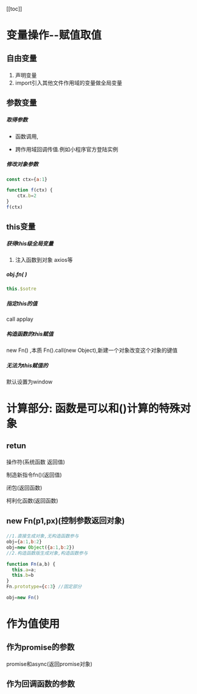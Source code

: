 [[toc]]

<style>h3{font-size:20px}</style>
# 变量操作--赋值取值

###  自由变量

 1. 声明变量
 2. import引入其他文件作用域的变量做全局变量


###  参数变量

##### 取得参数

* 函数调用,

* 跨作用域回调传值.例如小程序官方登陆实例

##### 修改对象参数

```javascript
const ctx={a:1}

function f(ctx) {
    ctx.b=2
}
f(ctx)


```

### this变量

##### 获得this级全局变量

1. 注入函数到对象  axios等

##### obj.fn(  )

```javascript
this.$sotre
```

##### 指定this的值

call applay

##### 构造函数的this赋值

new Fn() ,本质 Fn().call(new Object),新建一个对象改变这个对象的键值

##### 无法为this赋值的

默认设置为window






# 计算部分:  函数是可以和()计算的特殊对象

###  retun 

操作符(系统函数 返回值)

制造新指令fn()(返回值) 

闭包(返回函数)

柯利化函数(返回函数)




### new Fn(p1,px)(控制参数返回对象)

```javascript
//1.直接生成对象,无构造函数参与
obj={a:1,b:2}
obj=new Object({a:1,b:2})
//2.构造函数版生成对象,构造函数参与

function Fn(a,b) {
  this.a=a;
  this.b=b
}
Fn.prototype={c:3} //固定部分

obj=new Fn()
```


# 作为值使用

### 作为promise的参数
 promise和async(返回promise对象)

### 作为回调函数的参数








